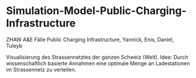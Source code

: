 # Simulation-Model-Public-Charging-Infrastructure
ZHAW A&amp;E Fälle Public Charging Infrastructure, Yannick, Enis, Daniel, Tuleyb

Visualisierung des Strassennetztes der ganzen Schweiz (Welt). 
Idee: Durch wissenschaftlich basierte Annahmen eine optimale Menge an Ladestationen im Strassennetz zu verteilen. 


